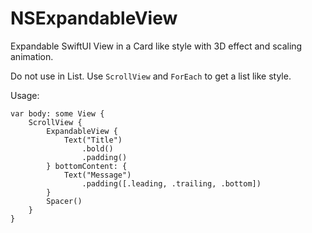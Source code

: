 # NSExpandableView

Expandable SwiftUI View in a Card like style with 3D effect and scaling animation.

Do not use in List. Use `ScrollView` and `ForEach` to get a list like style.

Usage:

    var body: some View {
        ScrollView {
            ExpandableView {
                Text("Title")
                    .bold()
                    .padding()
            } bottomContent: {
                Text("Message")
                    .padding([.leading, .trailing, .bottom])
            }
            Spacer()
        }
    }
